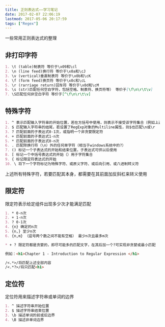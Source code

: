 ```yaml
---
title: 正则表达式——学习笔记
date: 2017-02-07 22:06:19
lastmod: 2017-05-06 20:17:59
tags: ["Regex"]
---
```


一些常用正则表达式的整理

<!-- more -->

## 非打印字符

```md
1. \t (table)制表符 等价于\x09和\cl
2. \n (line feed)换行符 等价于\x0a和\cJ
3. \v (vertical)垂直制表符 等价于\x0b和\cK
4. \f (form feed)换页符 等价于\x0c和\cL
5. \r (rarriage return)回车符 等价于\x0d和\cM
6. \s (str)匹配任何空白字符，包括空格、制表符、换页符等） 等价于[\f\n\r\t\v]
7. \S匹配任何非空白字符 等价于[^\f\n\r\t\v]
```

## 特殊字符

```md
1. ^ 表示匹配输入字符串的开始位置，若在方括号中使用，则表示不接受该字符集合（例如上述\S的等价匹配）
2. $ 匹配输入字符串的结尾，若设置了RegExp对象的Multiline属性，则$也匹配\n或\r
3. ? 匹配前面的子表达式0-1次，或指明一个非贪婪限定符
4. + 匹配前面的子表达式1-n次
5. * 匹配前面的子表达式0-n次
6. . 匹配除换行符（\n）外的任何单字符（相当于windows系统中的?）
7. () 标记一个子表达式的开始和结束位置，子表达式可供以后使用
8. [ 标记一个中括号表达式的开始（）用于字符集合
9. { 标记限定符表达式的开始
10. \ 将下一个字符标记为特殊字符、或原义字符、或后向引用、或八进制转义符
```

上述所有特殊字符，若要匹配其本身，都需要在其前面加反斜杠来转义使用

## 限定符

限定符表示给定组件出现多少次才能满足匹配

```md
1. * 0-n次
2. + 1-n次
3. ? 0-1次
4. {n} 确定的n次
5. {n,} 至少n次
6. {n,m} （逗号两个数之间不能有空格） 最少n次且最多m次

* + ? 限定符都是贪婪的，即尽可能多的匹配文字，在其后加一个?可实现非贪婪或最小匹配

例如：<h1>Chapter 1 - Introduction to Regular Expression </h1>

/<.*>/将匹配上述全部内容
/<.*?>/将只匹配<h1>
```

## 定位符

定位符用来描述字符串或单词的边界

```md
1. ^ 描述字符串开始位置
2. $ 描述字符串结束位置
3. \b 描述单词的前或后边界
4. \B 描述非单词边界
```
